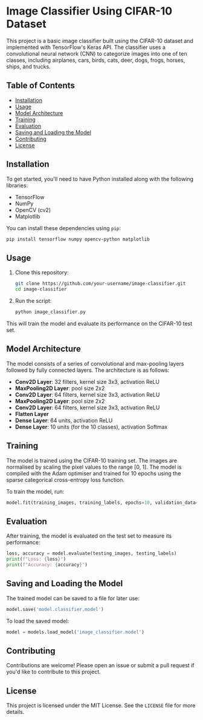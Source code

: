 # Image Classifier Using CIFAR-10 Dataset

This project is a basic image classifier built using the CIFAR-10 dataset and implemented with TensorFlow's Keras API. The classifier uses a convolutional neural network (CNN) to categorize images into one of ten classes, including airplanes, cars, birds, cats, deer, dogs, frogs, horses, ships, and trucks.

## Table of Contents

- [Installation](#installation)
- [Usage](#usage)
- [Model Architecture](#model-architecture)
- [Training](#training)
- [Evaluation](#evaluation)
- [Saving and Loading the Model](#saving-and-loading-the-model)
- [Contributing](#contributing)
- [License](#license)

## Installation

To get started, you'll need to have Python installed along with the following libraries:

- TensorFlow
- NumPy
- OpenCV (cv2)
- Matplotlib

You can install these dependencies using `pip`:

```bash
pip install tensorflow numpy opencv-python matplotlib
```

## Usage

1. Clone this repository:

   ```bash
   git clone https://github.com/your-username/image-classifier.git
   cd image-classifier
   ```

2. Run the script:

   ```bash
   python image_classifier.py
   ```

This will train the model and evaluate its performance on the CIFAR-10 test set.

## Model Architecture

The model consists of a series of convolutional and max-pooling layers followed by fully connected layers. The architecture is as follows:

- **Conv2D Layer**: 32 filters, kernel size 3x3, activation ReLU
- **MaxPooling2D Layer**: pool size 2x2
- **Conv2D Layer**: 64 filters, kernel size 3x3, activation ReLU
- **MaxPooling2D Layer**: pool size 2x2
- **Conv2D Layer**: 64 filters, kernel size 3x3, activation ReLU
- **Flatten Layer**
- **Dense Layer**: 64 units, activation ReLU
- **Dense Layer**: 10 units (for the 10 classes), activation Softmax

## Training

The model is trained using the CIFAR-10 training set. The images are normalised by scaling the pixel values to the range [0, 1]. The model is compiled with the Adam optimiser and trained for 10 epochs using the sparse categorical cross-entropy loss function.

To train the model, run:

```python
model.fit(training_images, training_labels, epochs=10, validation_data=(testing_images, testing_labels))
```

## Evaluation

After training, the model is evaluated on the test set to measure its performance:

```python
loss, accuracy = model.evaluate(testing_images, testing_labels)
print(f"Loss: {loss}")
print(f"Accuracy: {accuracy}")
```

## Saving and Loading the Model

The trained model can be saved to a file for later use:

```python
model.save('model.classifier.model')
```

To load the saved model:

```python
model = models.load_model('image_classifier.model')
```

## Contributing

Contributions are welcome! Please open an issue or submit a pull request if you'd like to contribute to this project.

## License

This project is licensed under the MIT License. See the `LICENSE` file for more details.
